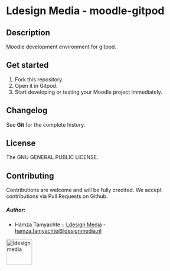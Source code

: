 # Ldesign Media - moodle-gitpod

Description
---------------

Moodle development environment for gitpod.

Get started
---------------

1. Fork this repository.
2. Open it in Gitpod.
3. Start developing or testing your Moodle project immediately.

Changelog
---------------
See **Git** for the complete history.

## License

The GNU GENERAL PUBLIC LICENSE.

## Contributing

Contributions are welcome and will be fully credited. We accept contributions via Pull Requests on Github.

##### Author:

* Hamza Tamyachte :: [Ldesign Media](https://ldesignmedia.nl/) -  [hamza.tamyachte@ldesignmedia.nl](hamza.tamyachte@ldesignmedia.nl)

<img src="https://ldesignmedia.nl/themes/ldesignmedia/assets/images/logo/logo.svg" alt="ldesignmedia" height="70px">
